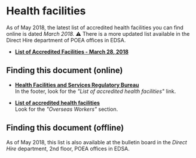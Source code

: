 # Health facilities

As of May 2018, the latest list of accredited health facilities you can find online is dated _March 2018._ :warning: There is a more updated list available in the Direct Hire department of POEA offices in EDSA.

* **[List of Accredited Facilities - March 28, 2018](https://hfsrb.doh.gov.ph/images/Listing/ListofAccreditedMfows_03_28_18.pdf)**

## Finding this document (online)

* **[Health Facilities and Services Regulatory Bureau](https://hfsrb.doh.gov.ph/)** <br> In the footer, look for the _"List of accredited health facilities"_ link.

* **[List of accredited health facilities](https://hfsrb.doh.gov.ph/index.php/services/list-of-licensed-accredited-health-facilities)** <br> Look for the _"Overseas Workers"_ section.

## Finding this document (offline)

As of May 2018, this list is also available at the bulletin board in the _Direct Hire_ department, 2nd floor, POEA offices in EDSA.
